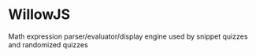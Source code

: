 WillowJS
========

Math expression parser/evaluator/display engine used by snippet quizzes and randomized quizzes